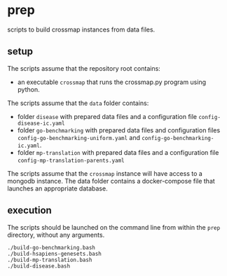 # prep
scripts to build crossmap instances from data files. 


## setup

The scripts assume that the repository root contains:
 - an executable `crossmap` that runs the crossmap.py program using python.

The scripts assume that the `data` folder contains:
 - folder `disease` with prepared data files and a configuration file 
   `config-disease-ic.yaml`
 - folder `go-benchmarking` with prepared data files and configuration
   files `config-go-benchmarking-uniform.yaml` and 
   `config-go-benchmarking-ic.yaml`.
 - folder `mp-translation` with prepared data files and a configuration file
   `config-mp-translation-parents.yaml`

The scripts assume that the `crossmap` instance will have access to a 
mongodb instance. The data folder contains a docker-compose file that launches
an appropriate database.


## execution

The scripts should be launched on the command line from within the `prep`
directory, without any arguments. 

```
./build-go-benchmarking.bash
./build-hsapiens-genesets.bash
./build-mp-translation.bash
./build-disease.bash
```
